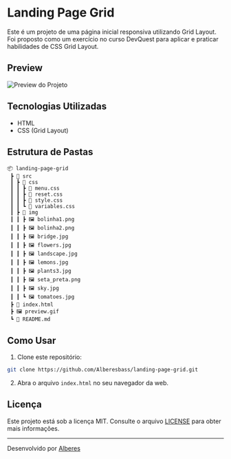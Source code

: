 # Landing Page Grid

Este é um projeto de uma página inicial responsiva utilizando Grid Layout. Foi proposto como um exercício no curso DevQuest para aplicar e praticar habilidades de CSS Grid Layout.

## Preview

![Preview do Projeto](./preview.gif)

## Tecnologias Utilizadas

- HTML
- CSS (Grid Layout)

## Estrutura de Pastas

```
📦 landing-page-grid
 ┣ 📂 src
 ┃ ┣ 📂 css
 ┃ ┃ ┣ 📜 menu.css
 ┃ ┃ ┣ 📜 reset.css
 ┃ ┃ ┣ 📜 style.css
 ┃ ┃ ┗ 📜 variables.css
 ┃ ┣ 📂 img
 ┃ ┃ ┣ 🖼️ bolinha1.png
 ┃ ┃ ┣ 🖼️ bolinha2.png
 ┃ ┃ ┣ 🖼️ bridge.jpg
 ┃ ┃ ┣ 🖼️ flowers.jpg
 ┃ ┃ ┣ 🖼️ landscape.jpg
 ┃ ┃ ┣ 🖼️ lemons.jpg
 ┃ ┃ ┣ 🖼️ plants3.jpg
 ┃ ┃ ┣ 🖼️ seta_preta.png
 ┃ ┃ ┣ 🖼️ sky.jpg
 ┃ ┃ ┗ 🖼️ tomatoes.jpg
 ┣ 📜 index.html
 ┣ 🖼️ preview.gif
 ┗ 📜 README.md
```

## Como Usar

1. Clone este repositório:

```bash
git clone https://github.com/Alberesbass/landing-page-grid.git
```

2. Abra o arquivo `index.html` no seu navegador da web.

## Licença

Este projeto está sob a licença MIT. Consulte o arquivo [LICENSE](./LICENSE) para obter mais informações.

---

Desenvolvido por [Alberes](https://github.com/Alberesbass)